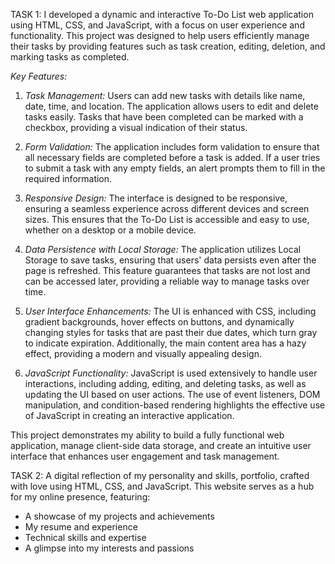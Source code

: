 TASK 1: I developed a dynamic and interactive To-Do List web application using HTML, CSS, and JavaScript, with a focus on user experience and functionality. This project was designed to help users efficiently manage their tasks by providing features such as task creation, editing, deletion, and marking tasks as completed.

*Key Features:*

1. *Task Management:* Users can add new tasks with details like name, date, time, and location. The application allows users to edit and delete tasks easily. Tasks that have been completed can be marked with a checkbox, providing a visual indication of their status.

2. *Form Validation:* The application includes form validation to ensure that all necessary fields are completed before a task is added. If a user tries to submit a task with any empty fields, an alert prompts them to fill in the required information.

3. *Responsive Design:* The interface is designed to be responsive, ensuring a seamless experience across different devices and screen sizes. This ensures that the To-Do List is accessible and easy to use, whether on a desktop or a mobile device.

4. *Data Persistence with Local Storage:* The application utilizes Local Storage to save tasks, ensuring that users' data persists even after the page is refreshed. This feature guarantees that tasks are not lost and can be accessed later, providing a reliable way to manage tasks over time.

5. *User Interface Enhancements:* The UI is enhanced with CSS, including gradient backgrounds, hover effects on buttons, and dynamically changing styles for tasks that are past their due dates, which turn gray to indicate expiration. Additionally, the main content area has a hazy effect, providing a modern and visually appealing design.

6. *JavaScript Functionality:* JavaScript is used extensively to handle user interactions, including adding, editing, and deleting tasks, as well as updating the UI based on user actions. The use of event listeners, DOM manipulation, and condition-based rendering highlights the effective use of JavaScript in creating an interactive application.

This project demonstrates my ability to build a fully functional web application, manage client-side data storage, and create an intuitive user interface that enhances user engagement and task management.


TASK 2: A digital reflection of my personality and skills, portfolio, crafted with love using HTML, CSS, and JavaScript. This website serves as a hub for my online presence, featuring:

- A showcase of my projects and achievements
- My resume and experience
- Technical skills and expertise
- A glimpse into my interests and passions
